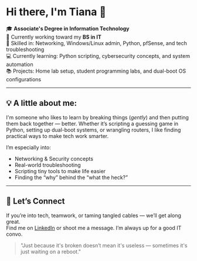 # Hi there, I'm Tiana 👋

🎓 **Associate's Degree in Information Technology**  
🎯 Currently working toward my **BS in IT**  
🔧 Skilled in: Networking, Windows/Linux admin, Python, pfSense, and tech troubleshooting  
💻 Currently learning: Python scripting, cybersecurity concepts, and system automation  
📚 Projects: Home lab setup, student programming labs, and dual-boot OS configurations

---

## 💡 A little about me:

I'm someone who likes to learn by breaking things (*gently*) and then putting them back together — better. Whether it’s scripting a guessing game in Python, setting up dual-boot systems, or wrangling routers, I like finding practical ways to make tech work smarter.

I’m especially into:
- Networking & Security concepts
- Real-world troubleshooting
- Scripting tiny tools to make life easier
- Finding the “why” behind the “what the heck?”

----

## 🚀 Let’s Connect
If you’re into tech, teamwork, or taming tangled cables — we’ll get along great.  
Find me on [LinkedIn](https://www.linkedin.com/in/tiana-katakis-814a0b1b2/) or shoot me a message. I’m always up for a good IT convo.

> "Just because it's broken doesn’t mean it's useless — sometimes it's just waiting on a reboot."
